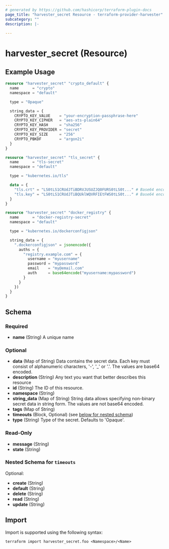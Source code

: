 ```yaml
---
# generated by https://github.com/hashicorp/terraform-plugin-docs
page_title: "harvester_secret Resource - terraform-provider-harvester"
subcategory: ""
description: |-
  
---
```


# harvester_secret (Resource)



## Example Usage

```terraform
resource "harvester_secret" "crypto_default" {
  name      = "crypto"
  namespace = "default"

  type = "Opaque"

  string_data = {
    CRYPTO_KEY_VALUE    = "your-encryption-passphrase-here"
    CRYPTO_KEY_CIPHER   = "aes-xts-plain64"
    CRYPTO_KEY_HASH     = "sha256"
    CRYPTO_KEY_PROVIDER = "secret"
    CRYPTO_KEY_SIZE     = "256"
    CRYPTO_PBKDF        = "argon2i"
  }
}

resource "harvester_secret" "tls_secret" {
  name      = "tls-secret"
  namespace = "default"

  type = "kubernetes.io/tls"

  data = {
    "tls.crt" = "LS0tLS1CRUdJTiBDRVJUSUZJQ0FURS0tLS0t..." # Base64 encoded certificate
    "tls.key" = "LS0tLS1CRUdJTiBQUklWQVRFIEtFWS0tLS0t..." # Base64 encoded private key
  }
}

resource "harvester_secret" "docker_registry" {
  name      = "docker-registry-secret"
  namespace = "default"

  type = "kubernetes.io/dockerconfigjson"

  string_data = {
    ".dockerconfigjson" = jsonencode({
      auths = {
        "registry.example.com" = {
          username = "myusername"
          password = "mypassword"
          email    = "my@email.com"
          auth     = base64encode("myusername:mypassword")
        }
      }
    })
  }
}
```

<!-- schema generated by tfplugindocs -->
## Schema

### Required

- **name** (String) A unique name

### Optional

- **data** (Map of String) Data contains the secret data. Each key must consist of alphanumeric characters, '-', '_' or '.'. The values are base64 encoded.
- **description** (String) Any text you want that better describes this resource
- **id** (String) The ID of this resource.
- **namespace** (String)
- **string_data** (Map of String) String data allows specifying non-binary secret data in string form. The values are not base64 encoded.
- **tags** (Map of String)
- **timeouts** (Block, Optional) (see [below for nested schema](#nestedblock--timeouts))
- **type** (String) Type of the secret. Defaults to 'Opaque'.

### Read-Only

- **message** (String)
- **state** (String)

<a id="nestedblock--timeouts"></a>
### Nested Schema for `timeouts`

Optional:

- **create** (String)
- **default** (String)
- **delete** (String)
- **read** (String)
- **update** (String)

## Import

Import is supported using the following syntax:

```shell
terraform import harvester_secret.foo <Namespace>/<Name>
```
